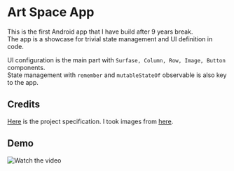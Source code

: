 # Art Space App

This is the first Android app that I have build after 9 years break.    
The app is a showcase for trivial state management and UI definition in code.    

UI configuration is the main part with `Surfase, Column, Row, Image, Button` components.  
State management with `remember` and `mutableStateOf` observable is also key to the app.

## Credits

[Here](https://developer.android.com/codelabs/basic-android-kotlin-compose-art-space#0) is the project specification.
I took images from [here](https://www.loc.gov/pictures/search/?q=samarkand&sp=3&sg=true).

## Demo

![Watch the video](https://github.com/pharrukh/art-space-app/blob/main/demo_v1.gif)
